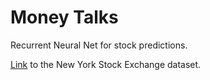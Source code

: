 # Money Talks

Recurrent Neural Net for stock predictions.

[Link](https://www.kaggle.com/dgawlik/nyse/data) to the New York Stock Exchange dataset. 